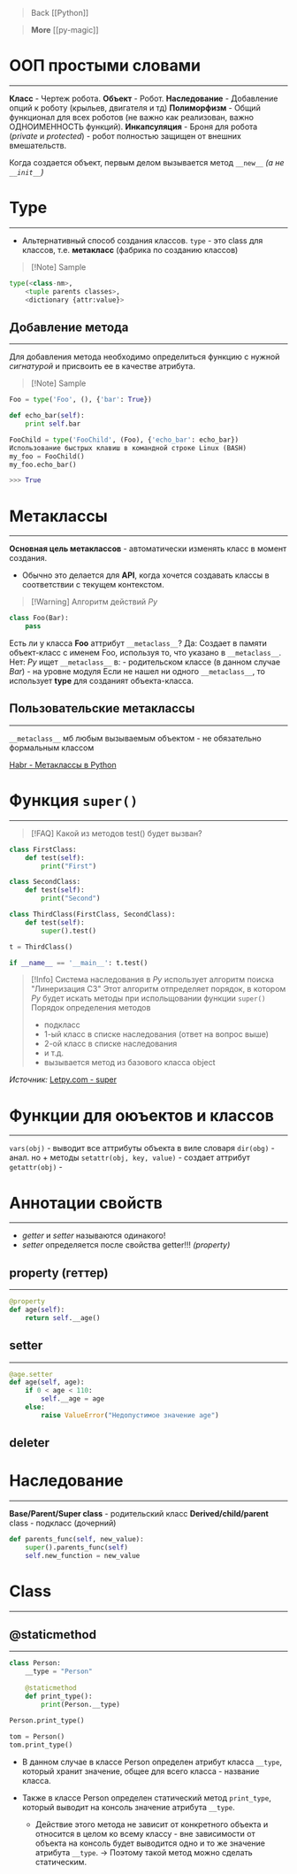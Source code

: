 > Back
> [[Python]]

>**More**
>[[py-magic]]


# ООП простыми словами #
---
**Класс** - Чертеж робота.
**Объект** - Робот.
**Наследование** - Добавление опций к роботу (крыльев, двигателя и тд)
**Полиморфизм** - Общий функционал для всех роботов (не важно как реализован, важно ОДНОИМЕННОСТЬ функций).
**Инкапсуляция** - Броня для робота (*private* и *protected*) - робот полностью защищен от внешних вмешательств.

Когда создается объект, первым делом вызывается метод `__new__` *(а не `__init__`)*


# Type
---
- Альтернативный способ создания классов.
`type` - это class для классов, т.е. **метакласс** (фабрика по созданию классов)

>[!Note] Sample
```python
type(<class-nm>,
    <tuple parents classes>,
    <dictionary {attr:value}>
```

## Добавление метода
---
Для добавления метода необходимо определиться функцию с нужной *сигнатурой* и присвоить ее в качестве атрибута.
>[!Note] Sample
```python
Foo = type('Foo', (), {'bar': True})

def echo_bar(self):
    print self.bar

FooChild = type('FooChild', (Foo), {'echo_bar': echo_bar})
Использование быстрых клавиш в командной строке Linux (BASH)
my_foo = FooChild()
my_foo.echo_bar()

>>> True
```


# Метаклассы
---
**Основная цель метаклассов** - автоматически изменять класс в момент создания.
- Обычно это делаетcя для **API**, когда хочется создавать классы в соответствии с текущем контекстом.

>[!Warning] Алгоритм действий *Py*
```python
class Foo(Bar):
    pass
```
Есть ли у класса **Foo** аттрибут `__metaclass__`?
    Да: Создает в памяти объект-класс с именем Foo, используя то, что указано в `__metaclass__`.
    Нет: *Py* ищет `__metaclass__` в:
            - родительском классе (в данном случае *Bar*)
            - на уровне модуля
        Если не нашел ни одного `__metaclass__`, то использует **type** для созданият объекта-класса.

## Пользовательские **метаклассы**
---
`__metaclass__` мб любым вызываемым объектом - не обязательно формальным классом

[Habr - Метаклассы в Python](https://habr.com/ru/companies/piter/articles/592127/)

# Функция `super()`
---
> [!FAQ] Какой из методов test() будет вызван?
```python
class FirstClass:
	def test(self):
		print("First")

class SecondClass:
	def test(self):
		print("Second")

class ThirdClass(FirstClass, SecondClass):
	def test(self):
		super().test()

t = ThirdClass()

if __name__ == '__main__': t.test()
```

>[!Info] Система наследования в *Py* использует алгоритм поиска "Линеризация C3" Этот алгоритм отпределяет порядок, в котором *Py* будет искать методы при испольщовании функции `super()`
> Порядок определения методов
> - подкласс
> - 1-ый класс в списке наследования (ответ на вопрос выше)
> - 2-ой класс в списке наследования
> - и т.д.
> - вызывается метод из базового класса object

*Источник:* [Letpy.com - super](https://letpy.com/handbook/builtins/super/)

# Функции для оюъектов и классов
---
`vars(obj)` - выводит все аттрибуты объекта в виле словаря
`dir(obg)` - анал. но + методы
`setattr(obj, key, value)` - создает аттрибут 
`getattr(obj)` - 

# Аннотации свойств
---
- *getter* и *setter* называются одинакого!
- *setter* определяется после свойства getter!!! *(property)*
## property (геттер)
---
```python
@property
def age(self):
    return self.__age()
```

## setter
---
```python
@age.setter
def age(self, age):
    if 0 < age < 110:
        self.__age = age
    else:
        raise ValueError("Недопустимое значение age")
```

## deleter

# Наследование
---
**Base/Parent/Super class** - родительский класс
**Derived/child/parent** class - подкласс (дочерний)

```python
def parents_func(self, new_value):
    super().parents_func(self)
    self.new_function = new_value
```

# Class
---
## @staticmethod
---
```python
class Person:
    __type = "Person"
 
    @staticmethod
    def print_type():
        print(Person.__type)

Person.print_type()
 
tom = Person()
tom.print_type()     
```
- В данном случае в классе Person определен атрибут класса `__type`, который хранит значение, общее для всего класса - название класса. 

- Также в классе Person определен статический метод `print_type`, который выводит на консоль значение атрибута `__type`. 
    - Действие этого метода не зависит от конкретного объекта и относится в целом ко всему классу - вне зависимости от объекта на консоль будет выводится одно и то же значение атрибута `__type`. 
    \-> Поэтому такой метод можно сделать статическим.




